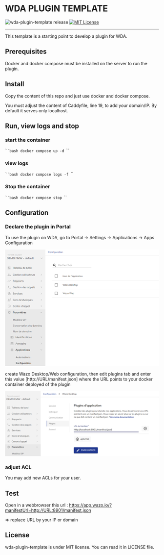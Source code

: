 # WDA PLUGIN TEMPLATE

![wda-plugin-template release](https://img.shields.io/badge/WDA_PLUGIN_VERSION_version-1.0.0-8A2BE2)
[![MIT License](https://img.shields.io/badge/license-MIT-blue.svg?style=flat-square)](http://www.fsf.org)

---

This template is a starting point to develop a plugin for WDA.

## Prerequisites

Docker and docker compose must be installed on the server to run the plugin.

## Install

Copy the content of this repo and just use docker and docker compose.

You must adjust the content of Caddyfile, line 19, to add your domain/IP. By default it serves only localhost.

## Run, view logs and stop

### start the container

`̀``bash
docker compose up -d
`̀``

### view logs

`̀``bash
docker compose logs -f
`̀``

### Stop the container

`̀``bash
docker compose stop
`̀``

## Configuration

### Declare the plugin in Portal

To use the plugin on WDA, go to Portal -> Settings -> Applications -> Apps Configuration

![](portal-menu.png)

create Wazo Desktop/Web configuration, then edit plugins tab and enter this value [http://URL/manifest.json] where the URL points to your docker container deployed of the plugin

![](Plugins-declaration.png)

### adjust ACL

You may add new ACLs for your user.

## Test

Open in a webbrowser this url : https://app.wazo.io/?manifestUrl=http://URL:8901/manifest.json

=> replace URL by your IP or domain

## License

wda-plugin-template is under MIT license. You can read it in LICENSE file.
